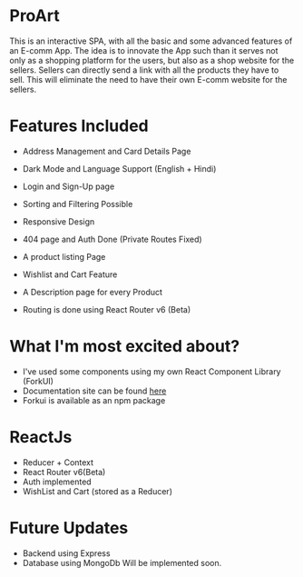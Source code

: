 # ProArt

This is an interactive SPA, with all the basic and some advanced features of an E-comm App. The idea is to innovate the App such than it serves not only as a shopping platform for the users, but also as a shop website for the sellers. Sellers can directly send a link with all the products they have to sell. This will eliminate the need to have their own E-comm website for the sellers.

# Features Included

- Address Management and Card Details Page
- Dark Mode and Language Support (English + Hindi)
- Login and Sign-Up page
- Sorting and Filtering Possible

- Responsive Design
- 404 page and Auth Done (Private Routes Fixed)
- A product listing Page
- Wishlist and Cart Feature
- A Description page for every Product
- Routing is done using React Router v6 (Beta)

# What I'm most excited about?

- I've used some components using my own React Component Library (ForkUI)
- Documentation site can be found [here](https://forkui.netlify.app/)
- Forkui is available as an npm package

# ReactJs

- Reducer + Context
- React Router v6(Beta)
- Auth implemented
- WishList and Cart (stored as a Reducer)

# Future Updates

- Backend using Express
- Database using MongoDb
  Will be implemented soon.
